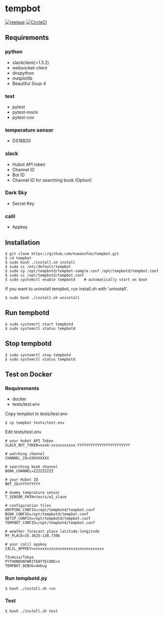 # tempbot
[![reelase](https://img.shields.io/github/v/release/kumanofoo/tempbot)](https://github.com/kumanofoo/tempbot/releases)
[![CircleCI](https://circleci.com/gh/kumanofoo/tempbot.svg?style=shield)](https://circleci.com/gh/kumanofoo/tempbot)

## Requirements
### python
- slackclient(=1.3.2)
- websocket-client
- dnspython
- matplotlib
- Beautiful Soup 4

### test
- pytest
- pytest-mock
- pytest-cov

### temperature sensor
- DS18B20


### slack
- Hubot API token
- Channel ID
- Bot ID
- Channel ID for searching book (Option)

### Dark Sky
- Secret Key

### calil
- Appkey

## Installation
```ShellSession
$ git clone https://github.com/kumanofoo/tempbot.git
$ cd tempbot
$ sudo bash ./install.sh install
$ sudo vi /etc/default/tempbot
$ sudo cp /opt/tempbotd/tempbot-sample.conf /opt/tempbotd/tempbot.conf
$ sudo vi /opt/tempbotd/tempbot.conf
$ sudo systemctl enable tempbotd    # automatically start on boot
```

If you want to uninstall tempbot, run install.sh with 'uninstall'.
```ShellSession
$ sudo bash ./install.sh uninstall
```

## Run tempbotd
```ShellSession
$ sudo systemctl start tempbotd
$ sudo systemctl status tempbotd
```

## Stop tempbotd
```ShellSession
$ sudo systemctl stop tempbotd
$ sudo systemctl status tempbotd
```

## Test on Docker
### Requirements
- docker
- tests/test.env

Copy tempbot to tests/test.env
```Shellsession
$ cp tempbot tests/test.env
```
Edit tests/test.env
```Shell
# your Hubot API Token
SLACK_BOT_TOKEN=xoxb-xxxxxxxxxxx-YYYYYYYYYYYYYYYYYYYYYYYY

# watching channel 
CHANNEL_ID=XXXXXXXXX

# searching book channel
BOOK_CHANNEL=ZZZZZZZZZ

# your Hubot ID
BOT_ID=YYYYYYYYY

# dummy temprature sensor
T_SENSOR_PATH=tests/w1_slave

# configuration files
ANYPING_CONFIG=/opt/tempbotd/tempbot.conf
BOOK_CONFIG=/opt/tempbotd/tempbot.conf
GETIP_CONFIG=/opt/tempbotd/tempbot.conf
TEMPBOT_CONFIG=/opt/tempbotd/tempbot.conf

# weather forecast place latitude:longitude
MY_PLACE=35.3625:138.7306

# your calil appkey
CALIL_APPKEY=xxxxxxxxxxxxxxxxxxxxxxxxxxxxxxxx

TZ=Asia/Tokyo
PYTHONDONTWRITEBYTECODE=1
TEMPBOT_DEBUG=debug
```

### Run tempbotd.py
```Shellsession
$ bash ./install.sh run
```

### Test
```Shellsession
$ bash ./install.sh test
```
